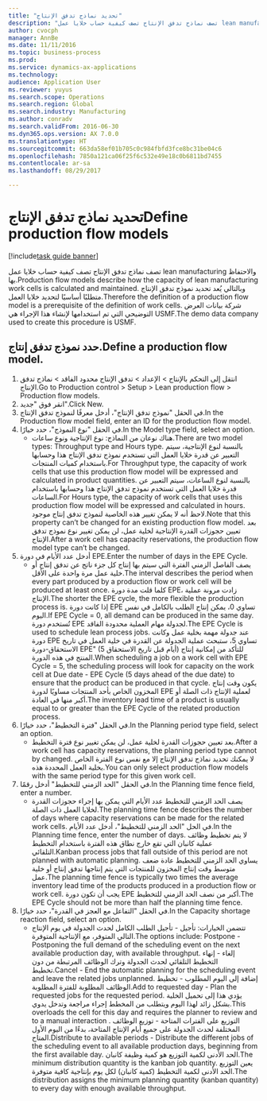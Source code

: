 ```yaml
--- 
title: "تحديد نماذج تدفق الإنتاج"
description: "تصف نماذج تدفق الإنتاج تصف كيفية حساب خلايا عمل lean manufacturing والاحتفاظ بها."
author: cvocph
manager: AnnBe
ms.date: 11/11/2016
ms.topic: business-process
ms.prod: 
ms.service: dynamics-ax-applications
ms.technology: 
audience: Application User
ms.reviewer: yuyus
ms.search.scope: Operations
ms.search.region: Global
ms.search.industry: Manufacturing
ms.author: conradv
ms.search.validFrom: 2016-06-30
ms.dyn365.ops.version: AX 7.0.0
ms.translationtype: HT
ms.sourcegitcommit: 663da58ef01b705c0c984fbfd3fce8bc31be04c6
ms.openlocfilehash: 7850a121ca06f25f6c532e49e18c0b6811bd7455
ms.contentlocale: ar-sa
ms.lasthandoff: 08/29/2017

---
```

# <a name="define-production-flow-models"></a><span data-ttu-id="9d148-103">تحديد نماذج تدفق الإنتاج</span><span class="sxs-lookup"><span data-stu-id="9d148-103">Define production flow models</span></span>

[!include[task guide banner](../../includes/task-guide-banner.md)]

<span data-ttu-id="9d148-104">تصف نماذج تدفق الإنتاج تصف كيفية حساب خلايا عمل lean manufacturing والاحتفاظ بها.</span><span class="sxs-lookup"><span data-stu-id="9d148-104">Production flow models describe how the capacity of lean manufacturing work cells is calculated and maintained.</span></span> <span data-ttu-id="9d148-105">وبالتالي يُعد تحديد نموذج تدفق الإنتاج متطلبًا أساسيًا لتحديد خلايا العمل.</span><span class="sxs-lookup"><span data-stu-id="9d148-105">Therefore the definition of a production flow model is a prerequisite of the definition of work cells.</span></span> <span data-ttu-id="9d148-106">شركة بيانات العرض التوضيحي التي تم استخدامها لإنشاء هذا الإجراء هي USMF.</span><span class="sxs-lookup"><span data-stu-id="9d148-106">The demo data company used to create this procedure is USMF.</span></span>


## <a name="define-a-production-flow-model"></a><span data-ttu-id="9d148-107">حدد نموذج تدفق إنتاج.</span><span class="sxs-lookup"><span data-stu-id="9d148-107">Define a production flow model.</span></span> 
1. <span data-ttu-id="9d148-108">انتقل إلى التحكم بالإنتاج > الإعداد > تدفق الإنتاج محدود الفاقد > نماذج تدفق الإنتاج.</span><span class="sxs-lookup"><span data-stu-id="9d148-108">Go to Production control > Setup > Lean production flow > Production flow models.</span></span>
2. <span data-ttu-id="9d148-109">انقر فوق "جديد".</span><span class="sxs-lookup"><span data-stu-id="9d148-109">Click New.</span></span>
3. <span data-ttu-id="9d148-110">في الحقل "نموذج تدفق الإنتاج"، أدخل معرفًا لنموذج تدفق الإنتاج.</span><span class="sxs-lookup"><span data-stu-id="9d148-110">In the Production flow model field, enter an ID for the production flow model.</span></span>
4. <span data-ttu-id="9d148-111">في الحقل "نوع النموذج"، حدد خيارًا.</span><span class="sxs-lookup"><span data-stu-id="9d148-111">In the Model type field, select an option.</span></span>
    * <span data-ttu-id="9d148-112">هناك نوعان من النماذج: نوع الإنتاجية ونوع ساعات.</span><span class="sxs-lookup"><span data-stu-id="9d148-112">There are two model types: Throughput type and Hours type.</span></span> <span data-ttu-id="9d148-113">بالنسبة لنوع الإنتاجية، سيتم التعبير عن قدرة خلايا العمل التي تستخدم نموذج تدفق الإنتاج هذا وحسابها باستخدام كميات المنتجات.</span><span class="sxs-lookup"><span data-stu-id="9d148-113">For Throughput type, the capacity of work cells that use this production flow model will be expressed and calculated in product quantities.</span></span> <span data-ttu-id="9d148-114">بالنسبة لنوع الساعات، سيتم التعبير عن قدرة خلايا العمل التي تستخدم نموذج تدفق الإنتاج هذا وحسابها باستخدام الساعات.</span><span class="sxs-lookup"><span data-stu-id="9d148-114">For Hours type, the capacity of work cells that uses this production flow model will be expressed and calculated in hours.</span></span> <span data-ttu-id="9d148-115">لاحظ أنه لا يمكن تغيير هذه الخاصية لنموذج تدفق إنتاج موجود.</span><span class="sxs-lookup"><span data-stu-id="9d148-115">Note that this property can’t be changed for an existing production flow model.</span></span> <span data-ttu-id="9d148-116">بعد تعيين حجوزات القدرة الإنتاجية لخلية عمل، لن يمكن تغيير نوع نموذج تدفق الإنتاج.</span><span class="sxs-lookup"><span data-stu-id="9d148-116">After a work cell has capacity reservations, the production flow model type can’t be changed.</span></span>  
5. <span data-ttu-id="9d148-117">أدخل عدد الأيام في دورة EPE.</span><span class="sxs-lookup"><span data-stu-id="9d148-117">Enter the number of days in the EPE Cycle.</span></span>
    * <span data-ttu-id="9d148-118">يصف الفاصل الزمني الفترة التي سيتم بها إنتاج كل جزء ناتج عن تدفق إنتاج أو خلية عمل مرة واحدة على الأقل.</span><span class="sxs-lookup"><span data-stu-id="9d148-118">The interval describes the period when every part produced by a production flow or work cell will be produced at least once.</span></span> <span data-ttu-id="9d148-119">كلما قلت مدة دورة EPE، زادت مرونة عملية الإنتاج.</span><span class="sxs-lookup"><span data-stu-id="9d148-119">The shorter the EPE cycle, the more flexible the production process is.</span></span> <span data-ttu-id="9d148-120">إذا كانت دورة EPE تساوي 0، يمكن إنتاج الطلب بالكامل في نفس اليوم.</span><span class="sxs-lookup"><span data-stu-id="9d148-120">If EPE Cycle = 0, all demand can be produced in the same day.</span></span> <span data-ttu-id="9d148-121">تُستخدم دورة EPE لجدولة مهام العملية محدودة الفاقد.</span><span class="sxs-lookup"><span data-stu-id="9d148-121">The EPE Cycle is used to schedule lean process jobs.</span></span> <span data-ttu-id="9d148-122">عند جدولة مهمة بخلية عمل وكانت دورة EPE تساوي 5، ستبحث عملية الجدولة عن القدرة في خلية العمل في تاريخ الاستحقاق-دورة EPE" (5 أيام قبل تاريخ الاستحقاق) للتأكد من إمكانية إنتاج المنتج في هذه الدورة.</span><span class="sxs-lookup"><span data-stu-id="9d148-122">When scheduling a job on a work cell with EPE Cycle = 5, the scheduling process will look for capacity on the work cell at Due date - EPE Cycle (5 days ahead of the due date) to ensure that the product can be produced in that cycle.</span></span> <span data-ttu-id="9d148-123">يكون وقت إنتاج المخزون الخاص بأحد المنتجات مساويًا لدورة EPE لعملية الإنتاج ذات الصلة أو أكبر منها في العادة.</span><span class="sxs-lookup"><span data-stu-id="9d148-123">The inventory lead time of a product is usually equal to or greater than the EPE Cycle of the related production process.</span></span>  
6. <span data-ttu-id="9d148-124">في الحقل "فترة التخطيط"، حدد خيارًا.</span><span class="sxs-lookup"><span data-stu-id="9d148-124">In the Planning period type field, select an option.</span></span>
    * <span data-ttu-id="9d148-125">بعد تعيين حجوزات القدرة لخلية عمل، لن يمكن تغيير نوع فترة التخطيط.</span><span class="sxs-lookup"><span data-stu-id="9d148-125">After a work cell has capacity reservations, the planning period type cannot by changed.</span></span> <span data-ttu-id="9d148-126">لا يمكنك تحديد نماذج تدفق الإنتاج إلا مع نفس نوع الفترة الخاص بخلية العمل المحددة هذه.</span><span class="sxs-lookup"><span data-stu-id="9d148-126">You can only select production flow models with the same period type for this given work cell.</span></span>  
7. <span data-ttu-id="9d148-127">في الحقل "الحد الزمني للتخطيط" أدخل رقمًا.</span><span class="sxs-lookup"><span data-stu-id="9d148-127">In the Planning time fence field, enter a number.</span></span>
    * <span data-ttu-id="9d148-128">يصف الحد الزمني للتخطيط عدد الأيام التي يمكن بها إجراء حجوزات القدرة لخلايا العمل ذات الصلة.</span><span class="sxs-lookup"><span data-stu-id="9d148-128">The planning time fence describes the number of days where capacity reservations can be made for the related work cells.</span></span> <span data-ttu-id="9d148-129">في الحل "الحد الزمني للتخطيط"، أدخل عدد الأيام.</span><span class="sxs-lookup"><span data-stu-id="9d148-129">In the Planning time fence, enter the number of days.</span></span>   <span data-ttu-id="9d148-130">لا يتم تخطيط وظائف عملية كانبان التي تقع خارج نطاق هذه الفترة باستخدام التخطيط التلقائي.</span><span class="sxs-lookup"><span data-stu-id="9d148-130">Kanban process jobs that fall outside of this period are not planned with automatic planning.</span></span> <span data-ttu-id="9d148-131">يساوي الحد الزمني للتخطيط عادة ضعف متوسط وقت إنتاج المخزون للمنتجات التي يتم إنتاجها تدفق إنتاج أو خلية عمل.</span><span class="sxs-lookup"><span data-stu-id="9d148-131">The planning time fence is typically two times the average inventory lead time of the products produced in a production flow or work cell.</span></span> <span data-ttu-id="9d148-132">يجب أن تكون دورة EPE أكبر من نصف الحد الزمني للتخطيط.</span><span class="sxs-lookup"><span data-stu-id="9d148-132">The EPE Cycle should not be more than half the planning time fence.</span></span>     
8. <span data-ttu-id="9d148-133">في الحقل "التفاعل مع العجز في القدرة"، حدد خيارًا.</span><span class="sxs-lookup"><span data-stu-id="9d148-133">In the Capacity shortage reaction field, select an option.</span></span>
    * <span data-ttu-id="9d148-134">تتضمن الخيارات: تأجيل - تأجيل الطلب الكامل لحدث الجدولة في يوم الإنتاج التالي المتوفر، مع الإنتاجية المتوفرة.</span><span class="sxs-lookup"><span data-stu-id="9d148-134">The options include:   Postpone - Postponing the full demand of the scheduling event on the next available production day, with available throughput.</span></span> <span data-ttu-id="9d148-135">إلغاء - إنهاء التخطيط التلقائي لحدث الجدولة وترك الوظائف المرتبطة من دون تخطيط.</span><span class="sxs-lookup"><span data-stu-id="9d148-135">Cancel - End the automatic planning for the scheduling event and leave the related jobs unplanned.</span></span>   <span data-ttu-id="9d148-136">إضافة إلى اليوم المطلوب - تخطيط الوظائف المطلوبة للفترة المطلوبة.</span><span class="sxs-lookup"><span data-stu-id="9d148-136">Add to requested day - Plan the requested jobs for the requested period.</span></span> <span data-ttu-id="9d148-137">يؤدي هذا إلى تحميل الخلية بشكل زائد لهذا اليوم ويتطلب من المخطط إجراء مراجعة وتدخل يدوي.</span><span class="sxs-lookup"><span data-stu-id="9d148-137">This overloads the cell for this day and requires the planner to review and to a manual interaction .</span></span>   <span data-ttu-id="9d148-138">التوزيع على الفترات المتاحة - توزيع الوظائف المختلفة لحدث الجدولة على جميع أيام الإنتاج المتاحة، بدءًا من اليوم الأول المتاح.</span><span class="sxs-lookup"><span data-stu-id="9d148-138">Distribute to available periods - Distribute the different jobs of the scheduling event to all available production days, beginning from the first available day.</span></span> <span data-ttu-id="9d148-139">الحد الأدنى لكمية التوزيع هو كمية وظيفة كانبان.</span><span class="sxs-lookup"><span data-stu-id="9d148-139">The minimum distribution quantity is the kanban job quantity.</span></span> <span data-ttu-id="9d148-140">يعين التوزيع الحد الأدنى لكمية التخطيط (كمية كانبان) لكل يوم بإنتاجية كافية متوفرة.‬‬</span><span class="sxs-lookup"><span data-stu-id="9d148-140">The distribution assigns the minimum planning quantity (kanban quantity) to every day with enough available throughput.</span></span>  


